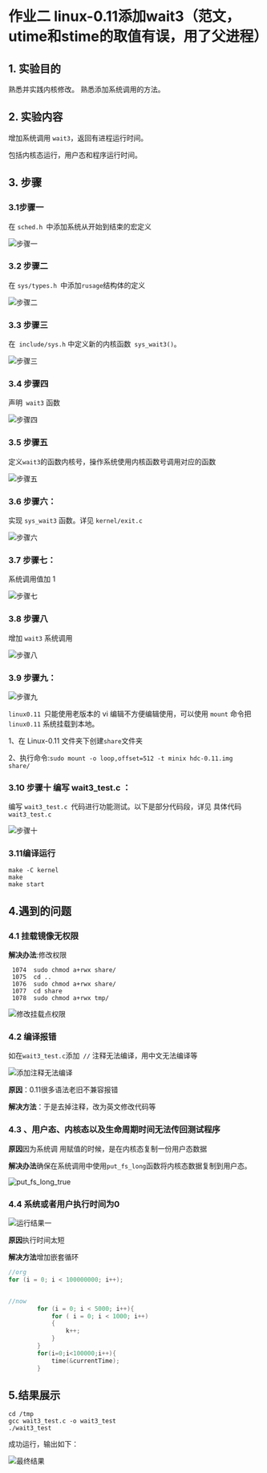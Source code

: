 

# 作业二 linux-0.11添加wait3（范文，utime和stime的取值有误，用了父进程）



## 1. 实验目的

熟悉并实践内核修改。 熟悉添加系统调用的方法。 

## 2. 实验内容 

增加系统调用 `wait3`，返回有进程运行时间。 

包括内核态运行，用户态和程序运行时间。

## 3. 步骤

### 3.1步骤一

在 `sched.h `中添加系统从开始到结束的宏定义

![步骤一](images/步骤一.png)



### 3.2 步骤二

在 `sys/types.h `中添加` rusage `结构体的定义

![步骤二](images/步骤二.png)

### 3.3 步骤三

在` include/sys.h` 中定义新的内核函数` sys_wait3()`。

![步骤三](images/步骤三.png)

### 3.4 步骤四

声明` wait3` 函数

![步骤四](images/步骤四.png)

### 3.5 步骤五

定义` wait3 `的函数内核号，操作系统使用内核函数号调用对应的函数

![步骤五](images/步骤五.png)

### 3.6 步骤六：

实现 `sys_wait3` 函数。详见 `kernel/exit.c`

![步骤六](images/步骤六.png)



### 3.7 步骤七：

系统调用值加 1

![步骤七](images/步骤七.png)



###  3.8 步骤八

增加 `wait3` 系统调用

 ![步骤八](images/步骤八.png)



### 3.9 步骤九：



![步骤九](images/步骤九.png)



`linux0.11 `只能使用老版本的 vi 编辑不方便编辑使用，可以使用 `mount` 命令把` linux0.11` 系统挂载到本地。

 1、在 Linux-0.11 文件夹下创建` share `文件夹

 2、执行命令:`sudo mount -o loop,offset=512 -t minix hdc-0.11.img  share/`



### 3.10 步骤十 编写 wait3_test.c ：

编写 `wait3_test.c `代码进行功能测试。以下是部分代码段，详见 具体代码` wait3_test.c`

![步骤十](images/步骤十.png)

### 3.11编译运行

```shell
make -C kernel
make
make start
```

## 4.遇到的问题



### 4.1 挂载镜像无权限

**解决办法**:修改权限

```
 1074  sudo chmod a+rwx share/
 1075  cd ..
 1076  sudo chmod a+rwx share/
 1077  cd share
 1078  sudo chmod a+rwx tmp/
```

![修改挂载点权限](images/修改挂载点权限.png)

### 4.2 编译报错

如在`wait3_test.c`添加` //` 注释无法编译，用中文无法编译等

![添加注释无法编译](images/添加注释无法编译.png)

**原因**：0.11很多语法老旧不兼容报错

**解决方法**：于是去掉注释，改为英文修改代码等

### 4.3 、用户态、内核态以及生命周期时间无法传回测试程序

**原因**因为系统调 用赋值的时候，是在内核态复制一份用户态数据

**解决办法**确保在系统调用中使用`put_fs_long`函数将内核态数据复制到用户态。

![put_fs_long_true](images/put_fs_long_true.png)



### 4.4 系统或者用户执行时间为0

![运行结果一](images/运行结果一.png)

**原因**执行时间太短

**解决方法**增加嵌套循环

```c++
//org     
for (i = 0; i < 100000000; i++); 


//now
		for (i = 0; i < 5000; i++){
            for ( i = 0; i < 1000; i++)
            {
                k++;
            }
        }
        for(i=0;i<100000;i++){
            time(&currentTime);
        }
```





## 5.结果展示

```shell
cd /tmp
gcc wait3_test.c -o wait3_test
./wait3_test
```

成功运行，输出如下：

![最终结果](images/最终结果.png)






